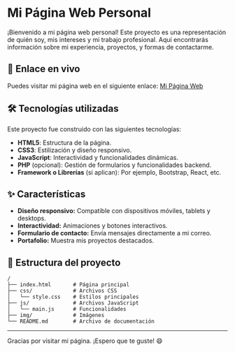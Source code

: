 # Mi Página Web Personal

¡Bienvenido a mi página web personal! Este proyecto es una representación de quién soy, mis intereses y mi trabajo profesional. Aquí encontrarás información sobre mi experiencia, proyectos, y formas de contactarme.

## 🔗 Enlace en vivo

Puedes visitar mi página web en el siguiente enlace: [Mi Página Web](paultb3.github.io)

## 🛠️ Tecnologías utilizadas

Este proyecto fue construido con las siguientes tecnologías:

- **HTML5**: Estructura de la página.
- **CSS3**: Estilización y diseño responsivo.
- **JavaScript**: Interactividad y funcionalidades dinámicas.
- **PHP** (opcional): Gestión de formularios y funcionalidades backend.
- **Framework o Librerías** (si aplican): Por ejemplo, Bootstrap, React, etc.

## ✨ Características

- **Diseño responsivo:** Compatible con dispositivos móviles, tablets y desktops.
- **Interactividad:** Animaciones y botones interactivos.
- **Formulario de contacto:** Envía mensajes directamente a mi correo.
- **Portafolio:** Muestra mis proyectos destacados.

## 📂 Estructura del proyecto

```
/
├── index.html       # Página principal
├── css/             # Archivos CSS
│   └── style.css    # Estilos principales
├── js/              # Archivos JavaScript
│   └── main.js      # Funcionalidades
├── img/             # Imágenes
└── README.md        # Archivo de documentación
```

---

Gracias por visitar mi página. ¡Espero que te guste! 😄
